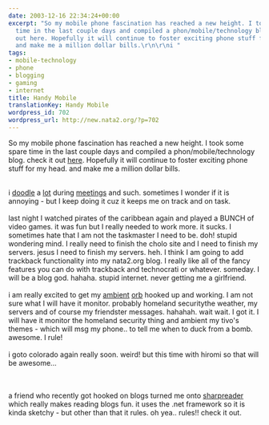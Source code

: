 ```yaml
---
date: 2003-12-16 22:34:24+00:00
excerpt: "So my mobile phone fascination has reached a new height. I took some spare
  time in the last couple days and compiled a phon/mobile/technology blog. check it
  out here. Hopefully it will continue to foster exciting phone stuff for my head.
  and make me a million dollar bills.\r\n\r\ni "
tags:
- mobile-technology
- phone
- blogging
- gaming
- internet
title: Handy Mobile
translationKey: Handy Mobile
wordpress_id: 702
wordpress_url: http://new.nata2.org/?p=702
---
```


So my mobile phone fascination has reached a new height. I took some spare time in the last couple days and compiled a phon/mobile/technology blog. check it out <a href="http://www.3gcoding.com">here</a>. Hopefully it will continue to foster exciting phone stuff for my head. and make me a million dollar bills.<br/><br/>

i <a href="http://www.nata2.info/?path=pictures%2Fmisc%2Fphone_camera%2Fphotolog&img=1071610240-t610(2).jpg">doodle</a> a <a href="http://www.nata2.info/?path=pictures%2Fmisc%2Fphone_camera%2Fphotolog&img=1071610094-t610(2).jpg">lot</a> during <a href="http://www.nata2.info/?path=pictures%2Fmisc%2Fphone_camera%2Fphotolog&img=1071609803-t610(2).jpg">meetings</a> and such. sometimes I wonder if it is annoying - but I keep doing it cuz it keeps me on track and on task. <br/><br/>last night I watched pirates of the caribbean again and played a BUNCH of video games. it was fun but I really needed to work more. it sucks. I sometimes hate that I am not the taskmaster I need to be. doh! stupid wondering mind. I really need to finish the cholo site and I need to finish my servers. jesus I need to finish my servers. heh. I think I am going to add trackback functionality into my nata2.org blog. I really like all of the fancy features you can do with trackback and technocrati or whatever. someday. I will be a blog god. hahaha. stupid internet. never getting me a girlfriend. <br/><br/>i am really excited to get my <a href="http://www.ambient411.com">ambient</a> <a href="http://www.ambientdevices.com/cat/orb/orborder.html">orb</a> hooked up and working. I am not sure what I will have it monitor. probably homeland securitythe weather, my servers and of course my friendster messages. hahahah. wait wait. I got it. I will have it monitor the homeland security thing and ambient my tivo's themes - which will msg my phone.. to tell me when to duck from a bomb. awesome. I rule!<br/><bR>i goto colorado again really soon. weird! but this time with hiromi so that will be awesome... 

<br/><br/>a friend who recently got hooked on blogs turned me onto <a href="http://www.sharpreader.net/">sharpreader</a> which really makes reading blogs fun. it uses the .net framework so it is kinda sketchy - but other than that it rules. oh yea.. rules!! check it out.